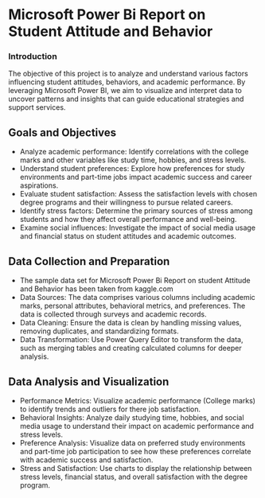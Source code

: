 # Microsoft Power Bi Report on Student Attitude and Behavior 

### Introduction

The objective of this project is to analyze and understand various factors influencing student attitudes, behaviors, and academic performance. By leveraging Microsoft Power BI, we aim to visualize and interpret data to uncover patterns and insights that can guide educational strategies and support services.

## Goals and Objectives
- Analyze academic performance: Identify correlations with the college marks and other variables like study time, hobbies, and stress levels.
- Understand student preferences: Explore how preferences for study environments and part-time jobs impact academic success and career aspirations.
- Evaluate student satisfaction: Assess the satisfaction levels with chosen degree programs and their willingness to pursue related careers.
- Identify stress factors: Determine the primary sources of stress among students and how they affect overall performance and well-being.
- Examine social influences: Investigate the impact of social media usage and financial status on student attitudes and academic outcomes.

## Data Collection and Preparation

- The sample data set for Microsoft Power Bi Report on student Attitude and Behavior has been taken from kaggle.com
- Data Sources: The data comprises various columns including academic marks, personal attributes, behavioral metrics, and preferences. The data is collected through surveys and academic records.
- Data Cleaning: Ensure the data is clean by handling missing values, removing duplicates, and standardizing formats.
- Data Transformation: Use Power Query Editor to transform the data, such as merging tables and creating calculated columns for deeper analysis.

## Data Analysis and Visualization
 
- Performance Metrics: Visualize academic performance (College marks) to identify trends and outliers for there job satisfaction.
- Behavioral Insights: Analyze daily studying time, hobbies, and social media usage to understand their impact on academic performance and stress levels.
- Preference Analysis: Visualize data on preferred study environments and part-time job participation to see how these preferences correlate with academic success and satisfaction.
- Stress and Satisfaction: Use charts to display the relationship between stress levels, financial status, and overall satisfaction with the degree program.
